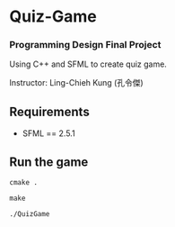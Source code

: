 # Quiz-Game
### Programming Design Final Project
Using C++ and SFML to create quiz game.

Instructor: 
Ling-Chieh Kung (孔令傑)

## Requirements
* SFML == 2.5.1

## Run the game
```
cmake .
```
```
make
```
```
./QuizGame
```
